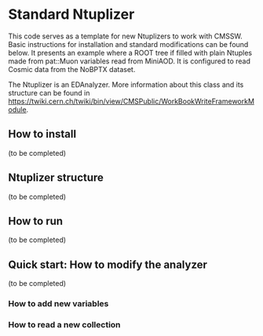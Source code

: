 # Standard Ntuplizer

This code serves as a template for new Ntuplizers to work with CMSSW. Basic instructions for installation and standard modifications can be found below.
It presents an example where a ROOT tree if filled with plain Ntuples made from pat::Muon variables read from MiniAOD. It is configured to read Cosmic data from the NoBPTX dataset.

The Ntuplizer is an EDAnalyzer. More information about this class and its structure can be found in https://twiki.cern.ch/twiki/bin/view/CMSPublic/WorkBookWriteFrameworkModule.

## How to install
(to be completed)

## Ntuplizer structure
(to be completed)

## How to run
(to be completed)

## Quick start: How to modify the analyzer
(to be completed)

### How to add new variables

### How to read a new collection

